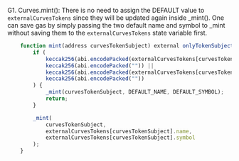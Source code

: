 G1. Curves.mint(): There is no need to assign the DEFAULT value to ``externalCurvesTokens`` since they will be updated again inside _mint(). One can save gas by simply passing the two default name and symbol to _mint without saving them to the ``externalCurvesTokens`` state variable first. 

```javascript
    function mint(address curvesTokenSubject) external onlyTokenSubject(curvesTokenSubject) {
        if (
            keccak256(abi.encodePacked(externalCurvesTokens[curvesTokenSubject].name)) ==
            keccak256(abi.encodePacked("")) ||
            keccak256(abi.encodePacked(externalCurvesTokens[curvesTokenSubject].symbol)) ==
            keccak256(abi.encodePacked(""))
        ) {
            _mint(curvesTokenSubject, DEFAULT_NAME, DEFAULT_SYMBOL);
            return;
        }

        _mint(
            curvesTokenSubject,
            externalCurvesTokens[curvesTokenSubject].name,
            externalCurvesTokens[curvesTokenSubject].symbol
        );
    }
```